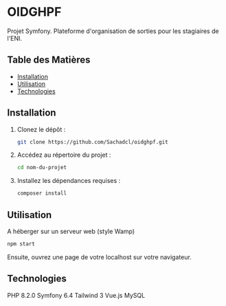 # OIDGHPF

Projet Symfony. Plateforme d'organisation de sorties pour les stagiaires de l'ENI.

## Table des Matières

- [Installation](#installation)
- [Utilisation](#utilisation)
- [Technologies](#technologies)

## Installation

1. Clonez le dépôt :
   ```bash
   git clone https://github.com/Sachadcl/oidghpf.git
   ```

2. Accédez au répertoire du projet :
   ```bash
   cd nom-du-projet
   ```

3. Installez les dépendances requises :
   ```bash
   composer install
   ```

## Utilisation

A héberger sur un serveur web (style Wamp)

```bash
npm start
```

Ensuite, ouvrez une page de votre localhost sur votre navigateur.

## Technologies

PHP 8.2.0
Symfony 6.4
Tailwind 3
Vue.js
MySQL
